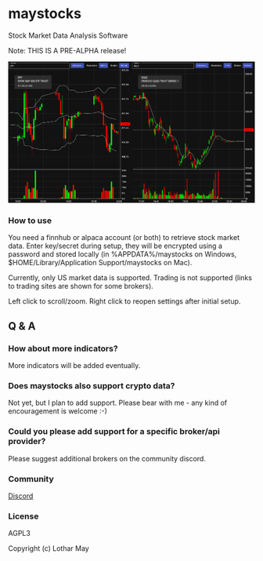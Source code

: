 # maystocks

Stock Market Data Analysis Software

Note: THIS IS A PRE-ALPHA release!

![Screenshot of maystocks](docs/maystocks_plots.png)

### How to use

You need a finnhub or alpaca account (or both) to retrieve stock market data.
Enter key/secret during setup, they will be encrypted using a password and stored locally (in %APPDATA%/maystocks on Windows,
$HOME/Library/Application Support/maystocks on Mac).

Currently, only US market data is supported. Trading is not supported (links to trading sites are shown for some brokers).

Left click to scroll/zoom. Right click to reopen settings after initial setup.

## Q & A

### How about more indicators?

More indicators will be added eventually.

### Does maystocks also support crypto data?

Not yet, but I plan to add support. Please bear with me - any kind of encouragement is welcome :-)

### Could you please add support for a specific broker/api provider?

Please suggest additional brokers on the community discord.

### Community

[Discord](https://discord.gg/AyXVpnZhv6)

### License

AGPL3

Copyright (c) Lothar May